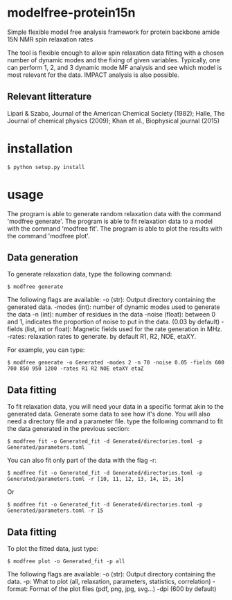 # modelfree-protein15n
Simple flexible model free analysis framework for protein backbone amide 15N NMR spin relaxation rates

The tool is flexible enough to allow spin relaxation data fitting with a chosen number of dynamic modes and the fixing of given variables.
Typically, one can perform 1, 2, and 3 dynamic mode MF analysis and see which model is most relevant for the data.
IMPACT analysis is also possible.

## Relevant litterature

Lipari & Szabo, Journal of the American Chemical Society (1982);
Halle, The Journal of chemical physics (2009);
Khan et al., Biophysical journal (2015)

# installation

    $ python setup.py install

# usage

The program is able to generate random relaxation data with the command 'modfree generate'.
The program is able to fit relaxation data to a model with the command 'modfree fit'.
The program is able to plot the results with the command 'modfree plot'.

## Data generation

To generate relaxation data, type the following command:

    $ modfree generate
    
The following flags are available:
-o (str): Output directory containing the generated data.
-modes (int): number of dynamic modes used to generate the data
-n (int): number of residues in the data
-noise (float): between 0 and 1, indicates the proportion of noise to put in the data. (0.03 by default)
-fields (list, int or float): Magnetic fields used for the rate generation in MHz.
-rates: relaxation rates to generate. by default R1, R2, NOE, etaXY.

For example, you can type:

    $ modfree generate -o Generated -modes 2 -n 70 -noise 0.05 -fields 600 700 850 950 1200 -rates R1 R2 NOE etaXY etaZ
    
## Data fitting

To fit relaxation data, you will need your data in a specific format akin to the generated data. Generate some data to see how it's done. You will also need a directory file and a parameter file. type the following command to fit the data generated in the previous section:

    $ modfree fit -o Generated_fit -d Generated/directories.toml -p Generated/parameters.toml
    
You can also fit only part of the data with the flag -r:

    $ modfree fit -o Generated_fit -d Generated/directories.toml -p Generated/parameters.toml -r [10, 11, 12, 13, 14, 15, 16]
    
Or

    $ modfree fit -o Generated_fit -d Generated/directories.toml -p Generated/parameters.toml -r 15

## Data fitting

To plot the fitted data, just type:

    $ modfree plot -o Generated_fit -p all

The following flags are available:
-o (str): Output directory containing the data.
-p: What to plot (all, relaxation, parameters, statistics, correlation)
-format: Format of the plot files (pdf, png, jpg, svg...)
-dpi (600 by default)







    
